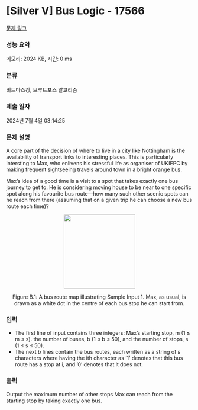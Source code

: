 # [Silver V] Bus Logic - 17566 

[문제 링크](https://www.acmicpc.net/problem/17566) 

### 성능 요약

메모리: 2024 KB, 시간: 0 ms

### 분류

비트마스킹, 브루트포스 알고리즘

### 제출 일자

2024년 7월 4일 03:14:25

### 문제 설명

<p>A core part of the decision of where to live in a city like Nottingham is the availability of transport links to interesting places. This is particularly intersting to Max, who enlivens his stressful life as organiser of UKIEPC by making frequent sightseeing travels around town in a bright orange bus.</p>

<p>Max’s idea of a good time is a visit to a spot that takes exactly one bus journey to get to. He is considering moving house to be near to one specific spot along his favourite bus route—how many such other scenic spots can he reach from there (assuming that on a given trip he can choose a new bus route each time)?</p>

<p style="text-align: center;"><img alt="" src="https://upload.acmicpc.net/88169d21-0b5e-4acd-97e3-ceebab42baeb/-/preview/" style="width: 193px; height: 200px;"></p>

<p style="text-align: center;">Figure B.1: A bus route map illustrating Sample Input 1. Max, as usual, is drawn as a white dot in the centre of each bus stop he can start from.</p>

### 입력 

 <ul>
	<li>The first line of input contains three integers: Max’s starting stop, m (1 ≤ m ≤ s). the number of buses, b (1 ≤ b ≤ 50), and the number of stops, s (1 ≤ s ≤ 50).</li>
	<li>The next b lines contain the bus routes, each written as a string of s characters where having the ith character as ’1’ denotes that this bus route has a stop at i, and ’0’ denotes that it does not.</li>
</ul>

### 출력 

 <p>Output the maximum number of other stops Max can reach from the starting stop by taking exactly one bus.</p>


